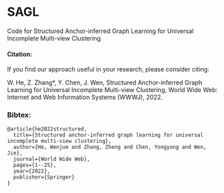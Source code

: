 # SAGL
Code for Structured Anchor-inferred Graph Learning for Universal Incomplete Multi-view Clustering

#### Citation:

If you find our approach useful in your research, please consider citing:

W. He, Z. Zhang*, Y. Chen, J. Wen, Structured Anchor-inferred Graph Learning for Universal Incomplete Multi-view Clustering, World Wide Web: Internet and Web Information Systems (WWWJ), 2022.

### Bibtex:
```
@article{he2022structured,
  title={Structured anchor-inferred graph learning for universal incomplete multi-view clustering},
  author={He, Wenjue and Zhang, Zheng and Chen, Yongyong and Wen, Jie},
  journal={World Wide Web},
  pages={1--25},
  year={2022},
  publisher={Springer}
}
```
